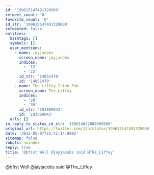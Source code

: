 ```yaml
---
id: '199615147491328000'
retweet_count: '0'
favorite_count: '0'
id_str: '199615147491328000'
retweeted: false
entities:
  hashtags: []
  symbols: []
  user_mentions:
    - name: jayjacobs
      screen_name: jayjacobs
      indices:
        - '12'
        - '22'
      id_str: '14851470'
      id: '14851470'
    - name: The Liffey Irish Pub
      screen_name: The_Liffey
      indices:
        - '28'
        - '39'
      id_str: '193889043'
      id: '193889043'
  urls: []
in_reply_to_status_id_str: '199614852086509568'
original_url: https://twitter.com/jth/status/199615147491328000
date: '2012-05-07T21:42:14.000Z'
sitemap: false
robots: noindex
reply: true
title: '@bfist Well @jayjacobs said @The_Liffey'
---
```


@bfist Well @jayjacobs said @The_Liffey